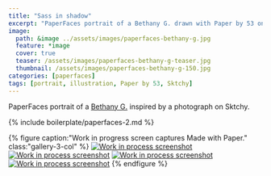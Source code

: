 ```yaml
---
title: "Sass in shadow"
excerpt: "PaperFaces portrait of a Bethany G. drawn with Paper by 53 on an iPad."
image: 
  path: &image ../assets/images/paperfaces-bethany-g.jpg 
  feature: *image
  cover: true
  teaser: /assets/images/paperfaces-bethany-g-teaser.jpg
  thumbnail: /assets/images/paperfaces-bethany-g-150.jpg
categories: [paperfaces]
tags: [portrait, illustration, Paper by 53, Sktchy]
---
```


PaperFaces portrait of a [Bethany G.](http://sktchy.com/LWJNV ) inspired by a photograph on Sktchy.

{% include boilerplate/paperfaces-2.md %}

{% figure caption:"Work in progress screen captures Made with Paper." class:"gallery-3-col" %}
[![Work in process screenshot](/assets/images/paperfaces-bethany-g-process-1-600.jpg)](/assets/images/paperfaces-bethany-g-process-1-lg.jpg) [![Work in process screenshot](/assets/images/paperfaces-bethany-g-process-2-600.jpg)](/assets/images/paperfaces-bethany-g-process-2-lg.jpg) [![Work in process screenshot](/assets/images/paperfaces-bethany-g-process-3-600.jpg)](/assets/images/paperfaces-bethany-g-process-3-lg.jpg) [![Work in process screenshot](/assets/images/paperfaces-bethany-g-process-4-600.jpg)](/assets/images/paperfaces-bethany-g-process-4-lg.jpg)
{% endfigure %}
